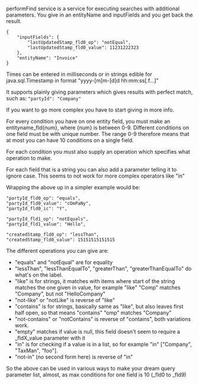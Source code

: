 performFind service is a service for executing searches with additional parameters. You give in an entityName and inputFields and you get back the result.

```
{
    "inputFields": {
        "lastUpdatedStamp_fld0_op": "notEqual",
        "lastUpdatedStamp_fld0_value": 11231222323
    },
    "entityName": "Invoice"
}
```

Times can be entered in milliseconds or in strings edible for java.sql.Timestamp in format "yyyy-[m]m-[d]d hh:mm:ss[.f...]"

It supports plainly giving parameters which gives results with perfect match, such as:
`"partyId": "Company"`

If you want to go more complex you have to start giving in more info. 

For every condition you have on one entity field, you must make an entityname_fld{num}, where {num} is between 0-9. Different conditions on one field must be with unique number. The range 0-9 therefore means that at most you can have 10 conditions on a single field.

For each condition you must also supply an operation which specifies what operation to make.

For each field that is a string you can also add a parameter telling it to ignore case. This seems to not work for more complex operators like "in"

Wrapping the above up in a simpler example would be:

````
"partyId_fld0_op": "equals",
"partyId_fld0_value": "cOmPaNy",
"partyId_fld0_ic": "Y",

"partyId_fld1_op": "notEquals",
"partyId_fld1_value": "Hello",

"createdStamp_fld0_op": "lessThan",
"createdStamp_fld0_value": 15151515151515
````

The different operations you can give are: 
* "equals" and "notEqual" are for equality
* "lessThan", "lessThanEqualTo", "greaterThan", "greaterThanEqualTo" do what's on the label.
* "like" is for strings, it matches with items where start of the string matches the one given in value, for example "like" "Comp" matches "Company", but not "HelloCompany"
* "not-like" or "notLike" is reverse of "like"
* "contains" is for strings, basically same as "like", but also leaves first half open, so that means "contains" "omp" matches "Company"
* "not-contains" or "notContains" is reverse of "contains", both variations work.
* "empty" matches if value is null, this field doesn't seem to require a _fldX_value parameter with it
* "in" is for checking if a value is in a list, so for example "in" ["Company", "TaxMan", "foo"].
* "not-in" (no second form here) is reverse of "in" 

So the above can be used in various ways to make your dream query parameter list, almost, as max conditions for one field is 10 (_fld0 to _fld9)